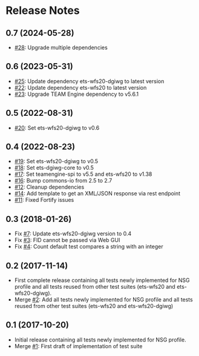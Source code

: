 # Release Notes

## 0.7 (2024-05-28)

* [#28](https://github.com/opengeospatial/ets-wfs20-nsg10/pull/28): Upgrade multiple dependencies

## 0.6 (2023-05-31)

* [#25](https://github.com/opengeospatial/ets-wfs20-nsg10/issues/25): Update dependency ets-wfs20-dgiwg to latest version
* [#22](https://github.com/opengeospatial/ets-wfs20-nsg10/issues/22): Update dependency ets-wfs20 to latest version
* [#23](https://github.com/opengeospatial/ets-wfs20-nsg10/pull/23): Upgrade TEAM Engine dependency to v5.6.1

## 0.5 (2022-08-31)

* [#20](https://github.com/opengeospatial/ets-wfs20-nsg10/pull/20): Set ets-wfs20-dgiwg to v0.6

## 0.4 (2022-08-23)

* [#19](https://github.com/opengeospatial/ets-wfs20-nsg10/pull/19): Set ets-wfs20-dgiwg to v0.5
* [#18](https://github.com/opengeospatial/ets-wfs20-nsg10/pull/18): Set ets-dgiwg-core to v0.5
* [#17](https://github.com/opengeospatial/ets-wfs20-nsg10/pull/17): Set teamengine-spi to v5.5 and ets-wfs20 to v1.38
* [#16](https://github.com/opengeospatial/ets-wfs20-nsg10/pull/16): Bump commons-io from 2.5 to 2.7
* [#12](https://github.com/opengeospatial/ets-wfs20-nsg10/issues/12): Cleanup dependencies
* [#14](https://github.com/opengeospatial/ets-wfs20-nsg10/issues/14): Add template to get an XML/JSON response via rest endpoint
* [#11](https://github.com/opengeospatial/ets-wfs20-nsg10/pull/11): Fixed Fortify issues

## 0.3 (2018-01-26)

* Fix [#7](https://github.com/opengeospatial/ets-wfs20-nsg/issues/7): Update ets-wfs20-dgiwg version to 0.4
* Fix [#3](https://github.com/opengeospatial/ets-wfs20-nsg/issues/3): FID cannot be passed via Web GUI
* Fix [#4](https://github.com/opengeospatial/ets-wfs20-nsg/issues/4): Count default test compares a string with an integer

## 0.2 (2017-11-14)

* First complete release containing all tests newly implemented for NSG profile and all tests reused from other test suites (ets-wfs20 and ets-wfs20-dgiwg).
* Merge [#2](https://github.com/opengeospatial/ets-wfs20-nsg/pull/2): Add all tests newly implemented for NSG profile and all tests reused from other test suites (ets-wfs20 and ets-wfs20-dgiwg)

## 0.1 (2017-10-20)

* Initial release containing all tests newly implemented for NSG profile.
* Merge [#1](https://github.com/opengeospatial/ets-wfs20-nsg/pull/1): First draft of implementation of test suite
